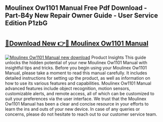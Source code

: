## Moulinex Ow1101 Manual Free Pdf Download - Part-B4y New Repair Owner Guide - User Service Edition P1zbG

# <h2><a href="http://cf12.oget.top/?id=Moulinex+Ow1101+Manual">🔗Download New 👉🔴 Moulinex Ow1101 Manual</a></h2>

[![Moulinex Ow1101 Manual new download](https://i.imgur.com/5g1atiW.png)](http://cf12.oget.top/?id=Moulinex+Ow1101+Manual)
Product Insights This guide unlocks the hidden potential of your new Moulinex Ow1101 Manual with insightful tips and tricks. Before you begin using your Moulinex Ow1101 Manual, please take a moment to read this manual carefully. It includes detailed instructions for setting up the product, as well as information on how to use its various features and capabilities. Moulinex Ow1101 Manual advanced features include object recognition, motion sensors, customizable alerts, and remote access, all of which can be customized to suit your preferences via the user interface. We trust that the Moulinex Ow1101 Manual has been a clear and concise resource in your efforts to learn the ins and outs of your new device. In case of any queries or concerns, please do not hesitate to reach out to our customer service team.
